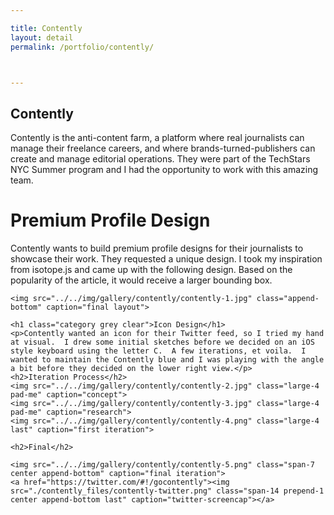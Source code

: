 ```yaml
---

title: Contently
layout: detail
permalink: /portfolio/contently/



---
```

<div id="main" class="clear large-12">
	<h2 id="contently-main" class="title-img">Contently</h2>
	<p>Contently is the anti-content farm, a platform where real journalists can manage their freelance careers, and where brands-turned-publishers can create and manage editorial operations.  They were part of the TechStars NYC Summer program and I had the opportunity to work with this amazing team.</p>
	<h1 class="category grey clear">Premium Profile Design</h1>
	<p>Contently wants to build premium profile designs for their journalists to showcase their work.  They requested a unique design.  I took my inspiration from isotope.js and came up with the following design.  Based on the popularity of the article, it would receive a larger bounding box.</p>

	<img src="../../img/gallery/contently/contently-1.jpg" class="append-bottom" caption="final layout">
	
	<h1 class="category grey clear">Icon Design</h1>
	<p>Contently wanted an icon for their Twitter feed, so I tried my hand at visual.  I drew some initial sketches before we decided on an iOS style keyboard using the letter C.  A few iterations, et voila.  I wanted to maintain the Contently blue and I was playing with the angle a bit before they decided on the lower right view.</p>
	<h2>Iteration Process</h2>
	<img src="../../img/gallery/contently/contently-2.jpg" class="large-4 pad-me" caption="concept">
	<img src="../../img/gallery/contently/contently-3.jpg" class="large-4 pad-me" caption="research">
	<img src="../../img/gallery/contently/contently-4.png" class="large-4 last" caption="first iteration">

	<h2>Final</h2>
	
<!--Add image of the 4 step process: drawing photo, first version, final version.-->
	<img src="../../img/gallery/contently/contently-5.png" class="span-7 center append-bottom" caption="final iteration">
	<a href="https://twitter.com/#!/gocontently"><img src="./contently_files/contently-twitter.png" class="span-14 prepend-1 center append-bottom last" caption="twitter-screencap"></a>
	

	
</div>